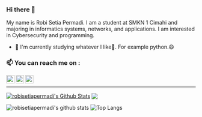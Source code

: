 ### Hi there 👋
My name is Robi Setia Permadi. I am a student at SMKN 1 Cimahi and majoring in informatics systems, networks, and applications. I am interested in Cybersecurity and programming.

- 🌱 I'm currently studying whatever I like🤔. For example python.😄

### 📫 You can reach me on :
[<img align="left" alt="robisetiapermadi | Twitter" width="22px" src="https://cdn.jsdelivr.net/npm/simple-icons@v3/icons/twitter.svg" />][twitter]
[<img align="left" alt="robisetiap | Instagram" width="22px" src="https://cdn.jsdelivr.net/npm/simple-icons@v3/icons/instagram.svg" />][instagram]
[<img align="left" alt="setiapermadir | Gmail" width="22px" src="https://cdn.jsdelivr.net/npm/simple-icons@v3/icons/gmail.svg" />][gmail]

<br />

---

<a href="https://github.com/robisetiapermadi">
<img align="center" alt="robisetiapermadi's Github Stats" src="https://github-readme-stats.codestackr.vercel.app/api?username=robisetiapermadi&show_icons=true&hide_border=true&count_private=true&include_all_commits=true&theme=radical" /></a>
<a href="https://github.com/robisetiapermadi">
  <img align="center" src="https://github-readme-stats.anuraghazra1.vercel.app/api/top-langs/?username=robisetiapermadi&layout=compact&theme=radical" />
</a>

![robisetiapermadi's github stats](https://github-readme-stats.vercel.app/api?username=robisetiapermadi&show_icons=true&theme=algolia&hide=contribs,prs)
![Top Langs](https://github-readme-stats.vercel.app/api/top-langs/?username=robisetiapermadi&layout=compact&show_icons=true&theme=algolia)


<!--Here are some ideas to get you started:
- 🔭 I’m currently working on ...
- 🌱 I’m currently learning ...
- 👯 I’m looking to collaborate on ...
- 🤔 I’m looking for help with ...
- 💬 Ask me about ...
- 😄 Pronouns: ...
- ⚡ Fun fact: ...
-->
[website]: https://canaya
[twitter]: https://twitter.com/layunggg
[instagram]: https://www.instagram.com/robisetiap
[gmail]: mailto:setiapermadir@gmail.com
